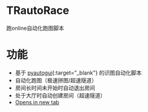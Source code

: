 # TRautoRace
跑online自动化跑图脚本

# 功能
- 基于 [pyautogui](https://pypi.org/project/PyAutoGUI/0.9.53/){:target="_blank"} 的识图自动化脚本
- 自动化跑图（极速拼图/超速隧道）
- 房间长时间未开始时自动退出房间
- 处于大厅时自动创建房间（超速隧道）
- <a href="placeholder.com" target="_blank">Opens in new tab</a>
